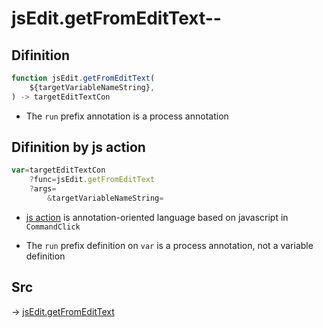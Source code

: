 # jsEdit.getFromEditText--

## Difinition

```js.js
function jsEdit.getFromEditText(
	${targetVariableNameString},
) -> targetEditTextCon
```

- The `run` prefix annotation is a process annotation


## Difinition by js action

```js.js
var=targetEditTextCon
	?func=jsEdit.getFromEditText
	?args=
		&targetVariableNameString=
```

- [js action](#) is annotation-oriented language based on javascript in `CommandClick`

- The `run` prefix definition on `var` is a process annotation, not a variable definition

## Src

-> [jsEdit.getFromEditText](https://github.com/puutaro/CommandClick/blob/master/app/src/main/java/com/puutaro/commandclick/fragment_lib/terminal_fragment/js_interface/edit/JsEdit.kt#L62)


